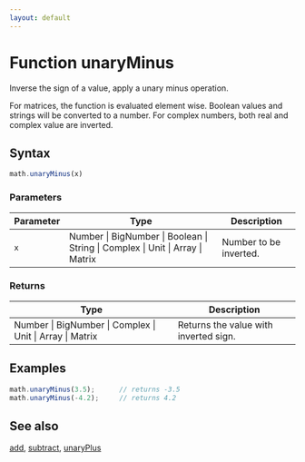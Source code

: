 ```yaml
---
layout: default
---
```


<h1 id="function-unaryminus">Function unaryMinus</h1>

Inverse the sign of a value, apply a unary minus operation.

For matrices, the function is evaluated element wise. Boolean values and
strings will be converted to a number. For complex numbers, both real and
complex value are inverted.


<h2 id="syntax">Syntax</h2>

```js
math.unaryMinus(x)
```

<h3 id="parameters">Parameters</h3>

Parameter | Type | Description
--------- | ---- | -----------
`x` | Number &#124; BigNumber &#124; Boolean &#124; String &#124; Complex &#124; Unit &#124; Array &#124; Matrix | Number to be inverted.

<h3 id="returns">Returns</h3>

Type | Description
---- | -----------
Number &#124; BigNumber &#124; Complex &#124; Unit &#124; Array &#124; Matrix | Returns the value with inverted sign.


<h2 id="examples">Examples</h2>

```js
math.unaryMinus(3.5);      // returns -3.5
math.unaryMinus(-4.2);     // returns 4.2
```


<h2 id="see-also">See also</h2>

[add](add.html),
[subtract](subtract.html),
[unaryPlus](unaryPlus.html)


<!-- Note: This file is automatically generated from source code comments. Changes made in this file will be overridden. -->
